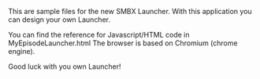 This are sample files for the new SMBX Launcher.
With this application you can design your own Launcher.

You can find the reference for Javascript/HTML code in MyEpisodeLauncher.html
The browser is based on Chromium (chrome engine).

Good luck with you own Launcher!